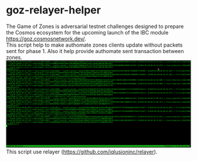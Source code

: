 # goz-relayer-helper

The Game of Zones is adversarial testnet challenges designed to prepare the Cosmos ecosystem for the upcoming launch of the IBC module https://goz.cosmosnetwork.dev/.  
This script help to make authomate zones clients update without packets sent for phase 1. Also it help provide authomate sent transaction between zones.
![script result](/img/goz-relayer-helper.png)  
This script use relayer (https://github.com/iqlusioninc/relayer).
